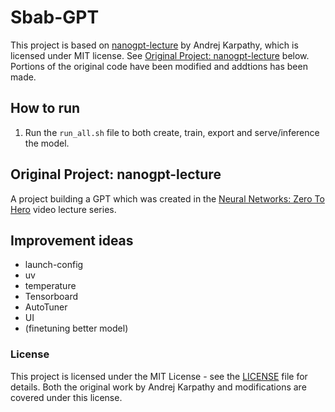 # Sbab-GPT


This project is based on [nanogpt-lecture](https://github.com/karpathy/nanogpt-lecture) by Andrej Karpathy, which is licensed under MIT license. See [Original Project: nanogpt-lecture](#original-project-nanogpt-lecture) below. Portions of the original code have been modified and addtions has been made.

## How to run

1. Run the `run_all.sh` file to both create, train, export and serve/inference the model.

## Original Project: nanogpt-lecture
A project building a GPT which was created in the [Neural Networks: Zero To Hero](https://karpathy.ai/zero-to-hero.html) video lecture series.

## Improvement ideas

- launch-config
- uv
- temperature
- Tensorboard
- AutoTuner
- UI
- (finetuning better model)

### License

This project is licensed under the MIT License - see the [LICENSE](LICENSE) file for details.
Both the original work by Andrej Karpathy and modifications are covered under this license.
